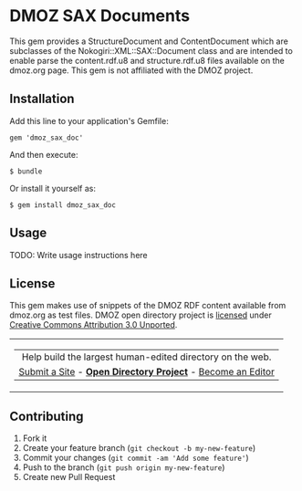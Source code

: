 # DMOZ SAX Documents

This gem provides a StructureDocument and ContentDocument which are subclasses of the Nokogiri::XML::SAX::Document class and are intended to enable parse the content.rdf.u8 and structure.rdf.u8 files available on the dmoz.org page. This gem is not affiliated with the DMOZ project.

## Installation

Add this line to your application's Gemfile:

    gem 'dmoz_sax_doc'

And then execute:

    $ bundle

Or install it yourself as:

    $ gem install dmoz_sax_doc

## Usage

TODO: Write usage instructions here

## License

This gem makes use of snippets of the DMOZ RDF content available from dmoz.org as test files. DMOZ open directory project is [licensed](http://www.dmoz.org/license.html) under [Creative Commons Attribution 3.0 Unported](http://creativecommons.org/licenses/by/3.0/).

 <table>
   <tr><td>
   <table>
     <tr align="center">
     <td>Help build the largest human-edited directory on the web.</td>
     </tr>
     <tr align="center">
     <td>
       <a href="/cgi-bin/add.cgi?where=Top">Submit a Site</a> -
       <a href="/about.html"><b>Open Directory Project</b></a> -
       <a href="/cgi-bin/apply.cgi?where=Top">Become an Editor</a>
     </td></tr>
   </table>
   </td></tr>
 </table>


## Contributing

1. Fork it
2. Create your feature branch (`git checkout -b my-new-feature`)
3. Commit your changes (`git commit -am 'Add some feature'`)
4. Push to the branch (`git push origin my-new-feature`)
5. Create new Pull Request
